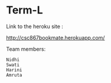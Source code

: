 # Term-L

Link to the heroku site :

http://csc867bookmate.herokuapp.com/

Team members:

    Nidhi
    Swati
    Harini
    Amruta

